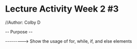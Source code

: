 # Lecture Activity Week 2 #3
//Author: Colby D

-- Purpose --

---------> Show the usage of for, while, if, and else elements